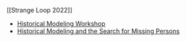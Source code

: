 [[Strange Loop 2022]]

- [Historical Modeling Workshop](https://sessionize.com/app/speaker/session/324391)
- [Historical Modeling and the Search for Missing Persons](https://sessionize.com/app/speaker/session/324392)

